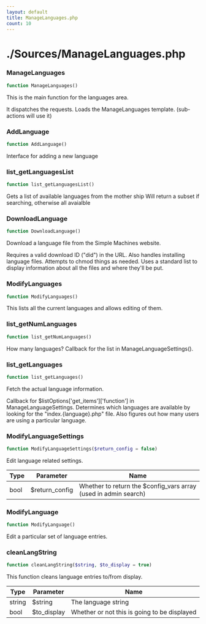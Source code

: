 ```yaml
---
layout: default
title: ManageLanguages.php
count: 10
---
```


# ./Sources/ManageLanguages.php

### ManageLanguages

```php
function ManageLanguages()
```
This is the main function for the languages area.

It dispatches the requests.
Loads the ManageLanguages template. (sub-actions will use it)

### AddLanguage

```php
function AddLanguage()
```
Interface for adding a new language



### list_getLanguagesList

```php
function list_getLanguagesList()
```
Gets a list of available languages from the mother ship
Will return a subset if searching, otherwise all avaialble



### DownloadLanguage

```php
function DownloadLanguage()
```
Download a language file from the Simple Machines website.

Requires a valid download ID ("did") in the URL.
Also handles installing language files.
Attempts to chmod things as needed.
Uses a standard list to display information about all the files and where they'll be put.

### ModifyLanguages

```php
function ModifyLanguages()
```
This lists all the current languages and allows editing of them.



### list_getNumLanguages

```php
function list_getNumLanguages()
```
How many languages?
Callback for the list in ManageLanguageSettings().



### list_getLanguages

```php
function list_getLanguages()
```
Fetch the actual language information.

Callback for $listOptions['get_items']['function'] in ManageLanguageSettings.
Determines which languages are available by looking for the "index.{language}.php" file.
Also figures out how many users are using a particular language.

### ModifyLanguageSettings

```php
function ModifyLanguageSettings($return_config = false)
```
Edit language related settings.



Type|Parameter|Name
---|---|---
bool|$return_config|Whether to return the $config_vars array (used in admin search)
### ModifyLanguage

```php
function ModifyLanguage()
```
Edit a particular set of language entries.



### cleanLangString

```php
function cleanLangString($string, $to_display = true)
```
This function cleans language entries to/from display.



Type|Parameter|Name
---|---|---
string|$string|The language string
bool|$to_display|Whether or not this is going to be displayed
